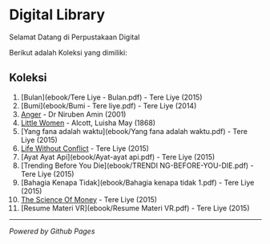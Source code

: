 # Digital Library

Selamat Datang di Perpustakaan Digital

Berikut adalah Koleksi yang dimiliki:
## Koleksi

1. [Bulan](ebook/Tere Liye - Bulan.pdf) - Tere Liye (2015)
2. [Bumi](ebook/Bumi - Tere liye.pdf) - Tere Liye (2014)
3. [Anger](ebook/Anger.pdf) - Dr Niruben Amin (2001)
4. [Little Women](ebook/Little-Women.pdf) - Alcott, Luisha May (1868)
5. [Yang fana adalah waktu](ebook/Yang fana adalah waktu.pdf) - Tere Liye (2015)
6. [Life Without Conflict](ebook/Life-Without-Conflict.pdf) - Tere Liye (2015)
7. [Ayat Ayat Api](ebook/Ayat-ayat api.pdf) - Tere Liye (2015)
8. [Trending Before You Die](ebook/TRENDI NG-BEFORE-YOU-DIE.pdf) - Tere Liye (2015)
9. [Bahagia Kenapa Tidak](ebook/Bahagia kenapa tidak 1.pdf) - Tere Liye (2015)
10. [The Science Of Money](ebook/The-Science-Of-Money.pdf) - Tere Liye (2015)
11. [Resume Materi VR](ebook/Resume Materi VR.pdf) - Tere Liye (2015)

---

*Powered by Github Pages*
